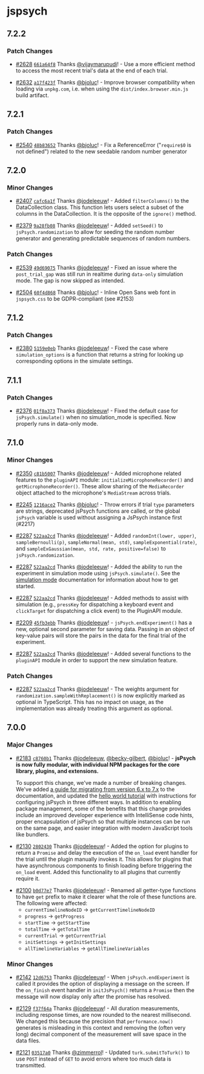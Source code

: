 # jspsych

## 7.2.2

### Patch Changes

- [#2628](https://github.com/jspsych/jsPsych/pull/2628) [`661a64f8`](https://github.com/jspsych/jsPsych/commit/661a64f8b0a27881f40dac0a28c2db00fe055125) Thanks [@vijaymarupudi](https://github.com/vijaymarupudi)! - Use a more efficient method to access the most recent trial's data at the end of each trial.

* [#2632](https://github.com/jspsych/jsPsych/pull/2632) [`a17f423f`](https://github.com/jspsych/jsPsych/commit/a17f423f18df24c73baeb06d4079f9f2f9211386) Thanks [@bjoluc](https://github.com/bjoluc)! - Improve browser compatibility when loading via `unpkg.com`, i.e. when using the `dist/index.browser.min.js` build artifact.

## 7.2.1

### Patch Changes

- [#2540](https://github.com/jspsych/jsPsych/pull/2540) [`48b83652`](https://github.com/jspsych/jsPsych/commit/48b8365294cf76a0dcc91225da4405c583f3349f) Thanks [@bjoluc](https://github.com/bjoluc)! - Fix a ReferenceError ("`require$0` is not defined") related to the new seedable random number generator

## 7.2.0

### Minor Changes

- [#2407](https://github.com/jspsych/jsPsych/pull/2407) [`cafc6a1f`](https://github.com/jspsych/jsPsych/commit/cafc6a1f65f3f6b9f09598e3b12dfa2ad76d9451) Thanks [@jodeleeuw](https://github.com/jodeleeuw)! - Added `filterColumns()` to the DataCollection class. This function lets users select a subset of the columns in the DataCollection. It is the opposite of the `ignore()` method.

* [#2379](https://github.com/jspsych/jsPsych/pull/2379) [`9a28fb08`](https://github.com/jspsych/jsPsych/commit/9a28fb08dbe0953b9a8eea2d1da988152f370e66) Thanks [@jodeleeuw](https://github.com/jodeleeuw)! - Added `setSeed()` to `jsPsych.randomization` to allow for seeding the random number generator and generating predictable sequences of random numbers.

### Patch Changes

- [#2539](https://github.com/jspsych/jsPsych/pull/2539) [`49d69075`](https://github.com/jspsych/jsPsych/commit/49d6907505cdfcd4aa997c7501a8dbd704646162) Thanks [@jodeleeuw](https://github.com/jodeleeuw)! - Fixed an issue where the `post_trial_gap` was still run in realtime during `data-only` simulation mode. The gap is now skipped as intended.

* [#2504](https://github.com/jspsych/jsPsych/pull/2504) [`60f4d868`](https://github.com/jspsych/jsPsych/commit/60f4d868352d78593beba39c8b2bf0e88b264df8) Thanks [@bjoluc](https://github.com/bjoluc)! - Inline Open Sans web font in `jspsych.css` to be GDPR-compliant (see #2153)

## 7.1.2

### Patch Changes

- [#2380](https://github.com/jspsych/jsPsych/pull/2380) [`5159e0eb`](https://github.com/jspsych/jsPsych/commit/5159e0eb23ecf2a131bf91edbd13a4b04bf0283b) Thanks [@jodeleeuw](https://github.com/jodeleeuw)! - Fixed the case where `simulation_options` is a function that returns a string for looking up corresponding options in the simulate settings.

## 7.1.1

### Patch Changes

- [#2376](https://github.com/jspsych/jsPsych/pull/2376) [`01f8a373`](https://github.com/jspsych/jsPsych/commit/01f8a373799baf871b0f91b64e81cb108323bacd) Thanks [@jodeleeuw](https://github.com/jodeleeuw)! - Fixed the default case for `jsPsych.simulate()` when no simulation_mode is specified. Now properly runs in data-only mode.

## 7.1.0

### Minor Changes

- [#2350](https://github.com/jspsych/jsPsych/pull/2350) [`c81b5007`](https://github.com/jspsych/jsPsych/commit/c81b500771ce449ac8145925170a63a08ab0465e) Thanks [@jodeleeuw](https://github.com/jodeleeuw)! - Added microphone related features to the `pluginAPI` module: `initializeMicrophoneRecorder()` and `getMicrophoneRecorder()`. These allow sharing of the `MediaRecorder` object attached to the microphone's `MediaStream` across trials.

* [#2245](https://github.com/jspsych/jsPsych/pull/2245) [`1216ace2`](https://github.com/jspsych/jsPsych/commit/1216ace2a3cf15538dab5d522c46880e31c5be89) Thanks [@bjoluc](https://github.com/bjoluc)! - Throw errors if trial `type` parameters are strings, deprecated jsPsych functions are called, or the global `jsPsych` variable is used without assigning a JsPsych instance first (#2217)

- [#2287](https://github.com/jspsych/jsPsych/pull/2287) [`522aa2cd`](https://github.com/jspsych/jsPsych/commit/522aa2cdbf64886e95b2b50f5442cc360b631339) Thanks [@jodeleeuw](https://github.com/jodeleeuw)! - Added `randomInt(lower, upper)`, `sampleBernoulli(p)`, `sampleNormal(mean, std)`, `sampleExponential(rate)`, and `sampleExGaussian(mean, std, rate, positive=false)` to `jsPsych.randomization`.

* [#2287](https://github.com/jspsych/jsPsych/pull/2287) [`522aa2cd`](https://github.com/jspsych/jsPsych/commit/522aa2cdbf64886e95b2b50f5442cc360b631339) Thanks [@jodeleeuw](https://github.com/jodeleeuw)! - Added the ability to run the experiment in simulation mode using `jsPsych.simulate()`. See the [simulation mode](https://www.jspsych.org/latest/overview/simulation) documentation for information about how to get started.

- [#2287](https://github.com/jspsych/jsPsych/pull/2287) [`522aa2cd`](https://github.com/jspsych/jsPsych/commit/522aa2cdbf64886e95b2b50f5442cc360b631339) Thanks [@jodeleeuw](https://github.com/jodeleeuw)! - Added methods to assist with simulation (e.g., `pressKey` for dispatching a keyboard event and `clickTarget` for dispatching a click event) to the PluginAPI module.

* [#2209](https://github.com/jspsych/jsPsych/pull/2209) [`45fb3ebb`](https://github.com/jspsych/jsPsych/commit/45fb3ebb92a7effaf807c548ccd01eb2cda39110) Thanks [@jodeleeuw](https://github.com/jodeleeuw)! - `jsPsych.endExperiment()` has a new, optional second parameter for saving data. Passing in an object of key-value pairs will store the pairs in the data for the final trial of the experiment.

- [#2287](https://github.com/jspsych/jsPsych/pull/2287) [`522aa2cd`](https://github.com/jspsych/jsPsych/commit/522aa2cdbf64886e95b2b50f5442cc360b631339) Thanks [@jodeleeuw](https://github.com/jodeleeuw)! - Added several functions to the `pluginAPI` module in order to support the new simulation feature.

### Patch Changes

- [#2287](https://github.com/jspsych/jsPsych/pull/2287) [`522aa2cd`](https://github.com/jspsych/jsPsych/commit/522aa2cdbf64886e95b2b50f5442cc360b631339) Thanks [@jodeleeuw](https://github.com/jodeleeuw)! - The weights argument for `randomization.sampleWithReplacement()` is now explicitly marked as optional in TypeScript. This has no impact on usage, as the implementation was already treating this argument as optional.

## 7.0.0

### Major Changes

- [#2183](https://github.com/jspsych/jsPsych/pull/2183) [`c8760b1`](https://github.com/jspsych/jsPsych/commit/c8760b19483453b0e77dc98e464e1629b5605a15) Thanks [@jodeleeuw](https://github.com/jodeleeuw), [@becky-gilbert](https://github.com/becky-gilbert), [@bjoluc](https://github.com/bjoluc)! - **jsPsych is now fully modular, with individual NPM packages for the core library, plugins, and extensions.**

  To support this change, we've made a number of breaking changes. We've added [a guide for migrating from version 6.x to 7.x](https://www.jspsych.org/7.0/support/migration-v7/) to the documentation, and updated the [hello world tutorial](https://www.jspsych.org/7.0/tutorials/hello-world/) with instructions for configuring jsPsych in three different ways. In addition to enabling package management, some of the benefits that this change provides include an improved developer experience with IntelliSense code hints, proper encapsulation of jsPsych so that multiple instances can be run on the same page, and easier integration with modern JavaScript tools like bundlers.

* [#2130](https://github.com/jspsych/jsPsych/pull/2130) [`2802430`](https://github.com/jspsych/jsPsych/commit/28024309995fe0102b53d4dde2b98393da9ff91f) Thanks [@jodeleeuw](https://github.com/jodeleeuw)! - Added the option for plugins to return a `Promise` and delay the execution of the `on_load` event handler for the trial until the plugin manually invokes it. This allows for plugins that have asynchronous components to finish loading before triggering the `on_load` event. Added this functionality to all plugins that currently require it.

- [#2100](https://github.com/jspsych/jsPsych/pull/2100) [`b0d77e7`](https://github.com/jspsych/jsPsych/commit/b0d77e79aaa7140de4bac37a70af69467478aee2) Thanks [@jodeleeuw](https://github.com/jodeleeuw)! - Renamed all getter-type functions to have `get` prefix to make it clearer what the role of these functions are. The following were affected:
  - `currentTimelineNodeID` -> `getCurrentTimelineNodeID`
  - `progress` -> `getProgress`
  - `startTime` -> `getStartTime`
  - `totalTime` -> `getTotalTime`
  - `currentTrial` -> `getCurrentTrial`
  - `initSettings` -> `getInitSettings`
  - `allTimelineVariables` -> `getAllTimelineVariables`

### Minor Changes

- [#2142](https://github.com/jspsych/jsPsych/pull/2142) [`12d6753`](https://github.com/jspsych/jsPsych/commit/12d675320f9e2a3edaff52167320ed39461c5d79) Thanks [@jodeleeuw](https://github.com/jodeleeuw)! - When `jsPsych.endExperiment` is called it provides the option of displaying a message on the screen. If the `on_finish` event handler in `initJsPsych()` returns a `Promise` then the message will now display only after the promise has resolved.

* [#2129](https://github.com/jspsych/jsPsych/pull/2129) [`f37f64a`](https://github.com/jspsych/jsPsych/commit/f37f64ac61ca4d934bf19a4dd15c9370ac4c2a8e) Thanks [@jodeleeuw](https://github.com/jodeleeuw)! - All duration measurements, including response times, are now rounded to the nearest millisecond. We changed this because the precision that `performance.now()` generates is misleading in this context and removing the (often very long) decimal component of the measurement will save space in the data files.

- [#2121](https://github.com/jspsych/jsPsych/pull/2121) [`03517a0`](https://github.com/jspsych/jsPsych/commit/03517a09c826d935114649174f4f1dc239bf36ea) Thanks [@zimmerrol](https://github.com/zimmerrol)! - Updated `turk.submitToTurk()` to use `POST` instead of `GET` to avoid errors where too much data is transmitted.
